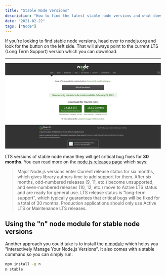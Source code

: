 ```yaml
---
title: "Stable Node Versions"
description: "How to find the latest stable node versions and what does stable or long term support actually mean"
date: "2021-02-22"
tags: ["Node"]
---
```


If you're looking to find stable node versions, head over to [nodejs.org](https://nodejs.org/en/) and look for the button on the left side. That will always point to the current LTS (Long Term Support) version which you can download.

---

![node stable version website](/img/stable-node-versions.png)

LTS versions of stable node mean they will get critical bug fixes for **30 months**. You can read more on the [node.js releases page](https://nodejs.org/en/about/releases/) which says:

> Major Node.js versions enter Current release status for six months, which gives library authors time to add support for them. After six months, odd-numbered releases (9, 11, etc.) become unsupported, and even-numbered releases (10, 12, etc.) move to Active LTS status and are ready for general use. LTS release status is "long-term support", which typically guarantees that critical bugs will be fixed for a total of 30 months. Production applications should only use Active LTS or Maintenance LTS releases.

## Using the "n" node module for stable node versions

Another approach you could take is to install the [n module](https://www.npmjs.com/package/n) which helps you "Interactively Manage Your Node.js Versions". It also comes with a stable command so you can simply run:

```bash
npm install -g n
n stable
```
